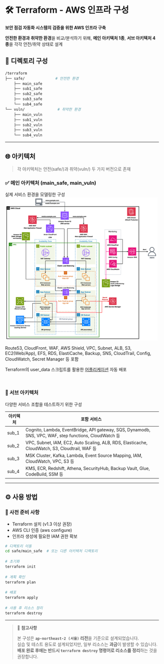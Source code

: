 # 🛠️ Terraform - AWS 인프라 구성

**보안 점검 자동화 시스템의 검증을 위한 AWS 인프라 구축**

**안전한 환경과 취약한 환경**을 비교/분석하기 위해, **메인 아키텍처 1종**, **서브 아키텍처 4종**을 각각 안전/취약 상태로 설계


## 📁 디렉토리 구성

```bash
/terraform
├── safe/              # 안전한 환경
    ├── main_safe
    ├── sub1_safe
    ├── sub2_safe
    ├── sub3_safe
    └── sub4_safe
└── vuln/               # 취약한 환경
    ├── main_vuln
    ├── sub1_vuln
    ├── sub2_vuln
    ├── sub3_vuln
    └── sub4_vuln
```
---


## 🌐 아키텍처
> 각 아키텍처는 안전(safe/)과 취약(vuln/) 두 가지 버전으로 존재
### ✅ 메인 아키텍처 (main_safe, main_vuln)
실제 서비스 환경을 모델링한 구성
<img src="./main-architecture.png" alt="아키텍처 다이어그램" width="500"/>

Route53, CloudFront, WAF, AWS Shield, VPC, Subnet, ALB, S3, EC2(Web/App), EFS, RDS, ElastiCache, Backup, SNS, CloudTrail, Config, CloudWatch, Secret Manager 등 포함

Terraform의 user_data 스크립트를 활용한 [어플리케이션](https://github.com/WHS3-CloudGuardians/CloudGuardian-App) 자동 배포

</br>


### 🧩 서브 아키텍처 
다양한 서비스 조합을 테스트하기 위한 구성

| 아키텍처  | 포함 서비스                          |
|----------|--------------------------------------|
| sub_1 | Cognito, Lambda, EventBridge, API gateway, SQS, Dynamodb, SNS, VPC, WAF, step functions, CloudWatch 등        |
| sub_2   | VPC, Subnet, IAM, EC2, Auto Scaling, ALB, RDS, Elasticache, CloudWatch, S3, Cloudtrail, WAF 등           |
| sub_3 | MSK Cluster, Kafka, Lambda, Event Source Mapping, IAM, CloudWatch, VPC, S3 등   |
| sub_4    | KMS, ECR, Redshift, Athena, SecurityHub, Backup Vault, Glue, CodeBuild, SSM 등            |
---


## ⚙️ 사용 방법
### 🔐 사전 준비 사항
- Terraform 설치 (v1.3 이상 권장)
- AWS CLI 인증 (aws configure)
- 인프라 생성에 필요한 IAM 권한 확보


```bash
# 디렉토리 이동
cd safe/main_safe  # 또는 다른 아키텍처 디렉토리

# 초기화
terraform init

# 계획 확인
terraform plan

# 배포
terraform apply

# 사용 후 리소스 정리
terraform destroy
```


---

> 📎 **참고사항**
>
> 본 구성은 **`ap-northeast-2 (서울)` 리전**을 기준으로 설계되었습니다.  
> 실습 및 테스트 용도로 설계되었지만, 일부 리소스는 **과금**이 발생할 수 있습니다.  
> **배포 완료 후에는 반드시 `terraform destroy` 명령어로 리소스를 정리**하는 것을 권장합니다.




